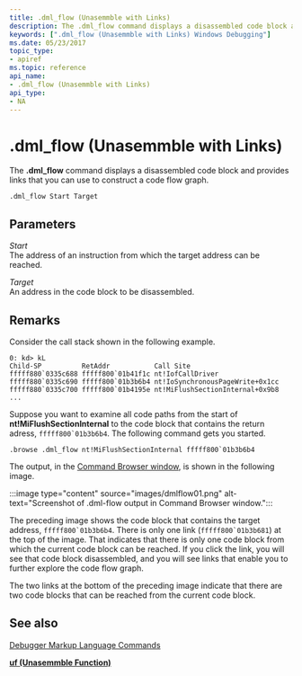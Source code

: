```yaml
---
title: .dml_flow (Unasemmble with Links)
description: The .dml_flow command displays a disassembled code block and provides links that you can use to construct a code flow graph.
keywords: [".dml_flow (Unasemmble with Links) Windows Debugging"]
ms.date: 05/23/2017
topic_type:
- apiref
ms.topic: reference
api_name:
- .dml_flow (Unasemmble with Links)
api_type:
- NA
---
```


# .dml\_flow (Unasemmble with Links)

The **.dml\_flow** command displays a disassembled code block and provides links that you can use to construct a code flow graph.

```dbgcmd
.dml_flow Start Target
```

## Parameters

<span id="Start"></span><span id="start"></span><span id="START"></span>*Start*  
The address of an instruction from which the target address can be reached.

<span id="Target"></span><span id="target"></span><span id="TARGET"></span>*Target*  
An address in the code block to be disassembled.

## Remarks

Consider the call stack shown in the following example.

```dbgcmd
0: kd> kL
Child-SP          RetAddr           Call Site
fffff880`0335c688 fffff800`01b41f1c nt!IofCallDriver
fffff880`0335c690 fffff800`01b3b6b4 nt!IoSynchronousPageWrite+0x1cc
fffff880`0335c700 fffff800`01b4195e nt!MiFlushSectionInternal+0x9b8
...
```

Suppose you want to examine all code paths from the start of **nt!MiFlushSectionInternal** to the code block that contains the return adress, `` fffff800`01b3b6b4 ``. The following command gets you started.

```dbgcmd
.browse .dml_flow nt!MiFlushSectionInternal fffff800`01b3b6b4
```

The output, in the [Command Browser window](../debugger/command-browser-window.md), is shown in the following image.

:::image type="content" source="images/dmlflow01.png" alt-text="Screenshot of .dml-flow output in Command Browser window.":::

The preceding image shows the code block that contains the target address, `` fffff800`01b3b6b4 ``. There is only one link (`` fffff800`01b3b681 ``) at the top of the image. That indicates that there is only one code block from which the current code block can be reached. If you click the link, you will see that code block disassembled, and you will see links that enable you to further explore the code flow graph.

The two links at the bottom of the preceding image indicate that there are two code blocks that can be reached from the current code block.

## <span id="see_also"></span>See also


[Debugger Markup Language Commands](../debugger/debugger-markup-language-commands.md)

[**uf (Unasemmble Function)**](uf--unassemble-function-.md)

 

 






